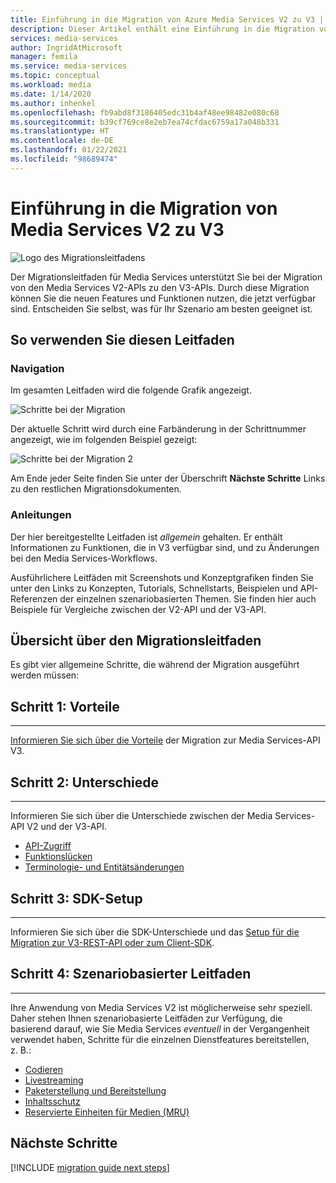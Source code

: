 ```yaml
---
title: Einführung in die Migration von Azure Media Services V2 zu V3 | Microsoft-Dokumentation
description: Dieser Artikel enthält eine Einführung in die Migration von Media Services V2 zu V3.
services: media-services
author: IngridAtMicrosoft
manager: femila
ms.service: media-services
ms.topic: conceptual
ms.workload: media
ms.date: 1/14/2020
ms.author: inhenkel
ms.openlocfilehash: fb9abd8f3186405edc31b4af48ee98482e080c68
ms.sourcegitcommit: b39cf769ce8e2eb7ea74cfdac6759a17a048b331
ms.translationtype: HT
ms.contentlocale: de-DE
ms.lasthandoff: 01/22/2021
ms.locfileid: "98689474"
---
```

# <a name="migrate-from-media-services-v2-to-v3-introduction"></a>Einführung in die Migration von Media Services V2 zu V3

![Logo des Migrationsleitfadens](./media/migration-guide/azure-media-services-logo-migration-guide.svg)

Der Migrationsleitfaden für Media Services unterstützt Sie bei der Migration von den Media Services V2-APIs zu den V3-APIs. Durch diese Migration können Sie die neuen Features und Funktionen nutzen, die jetzt verfügbar sind. Entscheiden Sie selbst, was für Ihr Szenario am besten geeignet ist.

## <a name="how-to-use-this-guide"></a>So verwenden Sie diesen Leitfaden

### <a name="navigating"></a>Navigation

Im gesamten Leitfaden wird die folgende Grafik angezeigt.

![Schritte bei der Migration](./media/migration-guide/steps.svg)<br/>

Der aktuelle Schritt wird durch eine Farbänderung in der Schrittnummer angezeigt, wie im folgenden Beispiel gezeigt:

![Schritte bei der Migration 2](./media/migration-guide/steps-2.svg)<br/>

Am Ende jeder Seite finden Sie unter der Überschrift **Nächste Schritte** Links zu den restlichen Migrationsdokumenten.

### <a name="guidance"></a>Anleitungen

Der hier bereitgestellte Leitfaden ist *allgemein* gehalten. Er enthält Informationen zu Funktionen, die in V3 verfügbar sind, und zu Änderungen bei den Media Services-Workflows.

Ausführlichere Leitfäden mit Screenshots und Konzeptgrafiken finden Sie unter den Links zu Konzepten, Tutorials, Schnellstarts, Beispielen und API-Referenzen der einzelnen szenariobasierten Themen. Sie finden hier auch Beispiele für Vergleiche zwischen der V2-API und der V3-API.

## <a name="migration-guidance-overview"></a>Übersicht über den Migrationsleitfaden

Es gibt vier allgemeine Schritte, die während der Migration ausgeführt werden müssen:

## <a name="step-1-benefits"></a>Schritt 1: Vorteile

<hr color="#5ea0ef" size="10">

[Informieren Sie sich über die Vorteile](migrate-v-2-v-3-migration-benefits.md) der Migration zur Media Services-API V3.

## <a name="step-2-differences"></a>Schritt 2: Unterschiede

<hr color="#5ea0ef" size="10">

Informieren Sie sich über die Unterschiede zwischen der Media Services-API V2 und der V3-API.

- [API-Zugriff](migrate-v-2-v-3-differences-api-access.md)
- [Funktionslücken](migrate-v-2-v-3-differences-feature-gaps.md)
- [Terminologie- und Entitätsänderungen](migrate-v-2-v-3-differences-terminology.md)

## <a name="step-3-sdk-setup"></a>Schritt 3: SDK-Setup

<hr color="#5ea0ef" size="10">

Informieren Sie sich über die SDK-Unterschiede und das [Setup für die Migration zur V3-REST-API oder zum Client-SDK](migrate-v-2-v-3-migration-setup.md).

## <a name="step-4-scenario-based-guidance"></a>Schritt 4: Szenariobasierter Leitfaden

<hr color="#5ea0ef" size="10">

Ihre Anwendung von Media Services V2 ist möglicherweise sehr speziell. Daher stehen Ihnen szenariobasierte Leitfäden zur Verfügung, die basierend darauf, wie Sie Media Services *eventuell* in der Vergangenheit verwendet haben, Schritte für die einzelnen Dienstfeatures bereitstellen, z. B.:

- [Codieren](migrate-v-2-v-3-migration-scenario-based-encoding.md)
- [Livestreaming](migrate-v-2-v-3-migration-scenario-based-live-streaming.md)
- [Paketerstellung und Bereitstellung](migrate-v-2-v-3-migration-scenario-based-publishing.md)
- [Inhaltsschutz](migrate-v-2-v-3-migration-scenario-based-content-protection.md)
- [Reservierte Einheiten für Medien (MRU)](migrate-v-2-v-3-migration-scenario-based-media-reserved-units.md)

## <a name="next-steps"></a>Nächste Schritte

[!INCLUDE [migration guide next steps](./includes/migration-guide-next-steps.md)]
